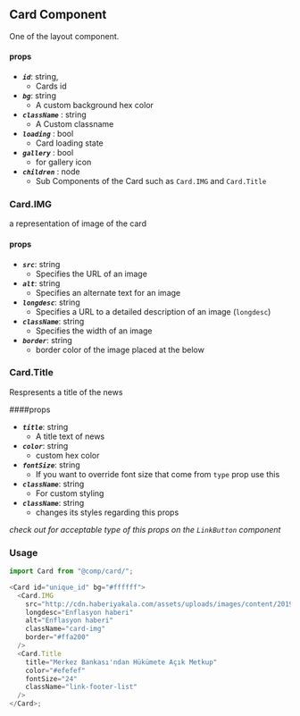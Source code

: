 ## Card Component

One of the layout component.

#### props

- **_`id`_**: string,
  - Cards id
- **_`bg`_**: string
  - A custom background hex color
- **_`className`_** : string
  - A Custom classname
- **_`loading`_** : bool
  - Card loading state
- **_`gallery`_** : bool
  - for gallery icon
- **_`children`_** : node
  - Sub Components of the Card such as `Card.IMG` and `Card.Title`

### Card.IMG

a representation of image of the card

#### props

- **_`src`_**: string
  - Specifies the URL of an image
- **_`alt`_**: string
  - Specifies an alternate text for an image
- **_`longdesc`_**: string
  - Specifies a URL to a detailed description of an image (`longdesc`)
- **_`className`_**: string
  - Specifies the width of an image
- **_`border`_**: string
  - border color of the image placed at the below

### Card.Title

Respresents a title of the news

####props

- **_`title`_**: string
  - A title text of news
- **_`color`_**: string
  - custom hex color
- **_`fontSize`_**: string
  - If you want to override font size that come from `type` prop use this
- **_`className`_**: string
  - For custom styling
- **_`className`_**: string
  - changes its styles regarding this props

_check out for acceptable type of this props on the `LinkButton` component_

### Usage

```javascript
import Card from "@comp/card/";

<Card id="unique_id" bg="#ffffff">
  <Card.IMG
    src="http://cdn.haberiyakala.com/assets/uploads/images/content/2019/01/23/cropped_content_enflasyon-2019da-15e-inecek_yB38C62IrIsvF37.jpg"
    longdesc="Enflasyon haberi"
    alt="Enflasyon haberi"
    className="card-img"
    border="#ffa200"
  />
  <Card.Title
    title="Merkez Bankası'ndan Hükümete Açık Metkup"
    color="#efefef"
    fontSize="24"
    className="link-footer-list"
  />
</Card>;
```
